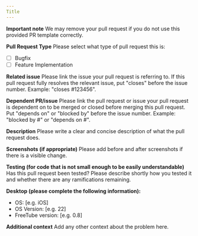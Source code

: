 ```yaml
---
Title
---
```


**Important note**
We may remove your pull request if you do not use this provided PR template correctly.

**Pull Request Type**
Please select what type of pull request this is:
- [ ] Bugfix
- [ ] Feature Implementation

**Related issue**
Please link the issue your pull request is referring to. If this pull request fully resolves the relevant issue, put "closes" before the issue number. Example: "closes #123456".

**Dependent PR/issue**
Please link the pull request or issue your pull request is dependent on to be merged or closed before merging this pull request. Put "depends on" or "blocked by" before the issue number. Example: "blocked by #" or "depends on #".

**Description**
Please write a clear and concise description of what the pull request does.

**Screenshots (if appropriate)**
Please add before and after screenshots if there is a visible change.

**Testing (for code that is not small enough to be easily understandable)**
Has this pull request been tested?
Please describe shortly how you tested it and whether there are any ramifications remaining. 

**Desktop (please complete the following information):**
 - OS: [e.g. iOS]
 - OS Version: [e.g. 22]
 - FreeTube version: [e.g. 0.8]

**Additional context**
Add any other context about the problem here.
